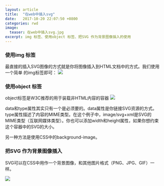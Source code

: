 ```yaml
---
layout: article
title:  "在web中插入svg"
date:   2017-10-20 22:07:50 +0800
categories: rwd 
image:
  teaser: 在web中插入svg.jpg
excerpt: img 标签、使用object 标签、把SVG 作为背景图像插入的使用
---
```


### 使用img 标签
最直接的插入SVG图像的方式就是你将图像插入到HTML文档中的方式。我们使用一个简单
的img标签即可：
<img src="https://qiurulin.github.io/images/q.jpg">

### 使用object 标签
object标签是W3C推荐的用于装载非HTML内容的容器
<img src="https://qiurulin.github.io/images/o.jpg">

data和type属性其实只有一个是必须要的。data属性是你链接SVG资源的方式。type属性描述了内容的MIME类型。在这个例子中，image/svg+xml是SVG的MIME类型（互联网媒体类型）。你也可以添加width和height属性，如果你想约束这个容器中的SVG的大小。

另一种方法是使用CSS中的background-image。

### 把SVG 作为背景图像插入
SVG可以在CSS中用作一个背景图像，和其他图片格式（PNG、JPG、GIF）一样。

<img src="https://qiurulin.github.io/images/p.jpg">